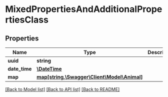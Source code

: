 # MixedPropertiesAndAdditionalPropertiesClass

## Properties
Name | Type | Description | Notes
------------ | ------------- | ------------- | -------------
**uuid** | **string** |  | [optional] 
**date_time** | [**\DateTime**](\DateTime.md) |  | [optional] 
**map** | [**map[string,\Swagger\Client\Model\Animal]**](Animal.md) |  | [optional] 

[[Back to Model list]](../../README.md#documentation-for-models) [[Back to API list]](../../README.md#documentation-for-api-endpoints) [[Back to README]](../../README.md)


